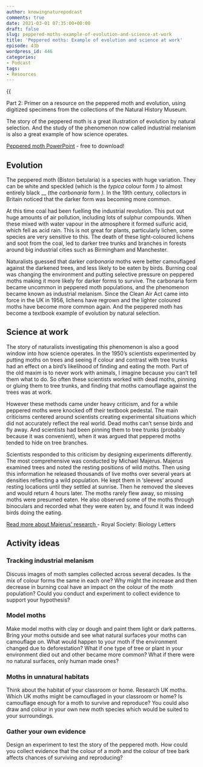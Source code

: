 ```yaml
---
author: knowingnaturepodcast
comments: true
date: 2021-03-01 07:35:00+00:00
draft: false
slug: peppered-moths-example-of-evolution-and-science-at-work
title: 'Peppered moths: Example of evolution and science at work'
episode: 43b
wordpress_id: 446
categories:
- Podcast
tags:
- Resources
---
```


{{<audio src="https://mcdn.podbean.com/mf/web/h6yaja/Ep_43_-_EE_research_news_and_Peppered_mothsa8vg9.mp3" >}}

Part 2: Primer on a resource on the peppered moth and evolution, using
digitized specimens from the collections of the Natural History Museum.

The story of the peppered moth is a great illustration of evolution by natural
selection. And the study of the phenomenon now called industrial melanism is
also a great example of how science operates.

[Peppered moth PowerPoint](https://knowingnaturepodcast.files.wordpress.com/2021/02/peppered-moths.pptx) \- free to download!

## Evolution

The peppered moth (Biston betularia) is a species with huge variation. They
can be white and speckled (which is the _typica_ colour form _)_ to almost
entirely black __ (the _carbonaria_ form _)._ In the 19th century, collectors
in Britain noticed that the darker form was becoming more common.  

At this time coal had been fuelling the industrial revolution. This put out
huge amounts of air pollution, including lots of sulphur compounds. When these
mixed with water vapour in the atmosphere it formed sulfuric acid, which fell
as acid rain. This is not great for plants, particularly lichen, some species
are very sensitive to this. The death of these light-coloured lichens and soot
from the coal, led to darker tree trunks and branches in forests around big
industrial cities such as Birmingham and Manchester.

Naturalists guessed that darker _carbonaria_ moths were better camouflaged
against the darkened trees, and less likely to be eaten by birds. Burning coal
was changing the environment and putting selective pressure on peppered moths
making it more likely for darker forms to survive. The carbonaria form became
uncommon in peppered moth populations, and the phenomenon became known as
industrial melanism. Since the Clean Air Act came into force in the UK in
1956, lichens have regrown and the lighter coloured moths have become more
common again. And the peppered moth has become a textbook example of evolution
by natural selection.

## Science at work

The story of naturalists investigating this phenomenon is also a good window
into how science operates. In the 1950’s scientists experimented by putting
moths on trees and seeing if colour and contrast with tree trunks had an
effect on a bird’s likelihood of finding and eating the moth. Part of the old
maxim is to never work with animals, I imagine because you can’t tell them
what to do. So often these scientists worked with dead moths, pinning or
gluing them to tree trunks, and finding that moths camouflage against the
trees was at work.

However these methods came under heavy criticism, and for a while peppered
moths were knocked off their textbook pedestal. The main criticisms centered
around scientists creating experimental situations which did not accurately
reflect the real world. Dead moths can’t sense birds and fly away. And
scientists had been pinning them to tree trunks (probably because it was
convenient), when it was argued that peppered moths tended to hide on tree
branches.

Scientists responded to this criticism by designing experiments differently.
The most comprehensive was conducted by Michael Majerus. Majerus examined
trees and noted the resting positions of wild moths. Then using this
information he released thousands of live moths over several years at
densities reflecting a wild population. He kept them in ‘sleeves’ around
resting locations until they settled at sunrise. Then he removed the sleeves
and would return 4 hours later. The moths rarely flew away, so missing moths
were presumed eaten. He also observed some of the moths through binoculars and
recorded what they were eaten by, and found it was indeed birds doing the
eating.

[Read more about Majerus' research ](https://royalsocietypublishing.org/doi/10.1098/rsbl.2011.1136)\- Royal Society: Biology Letters

## Activity ideas

### Tracking industrial melanism

Discuss images of moth samples collected across several decades. Is the mix of
colour forms the same in each one? Why might the increase and then decrease in
burning coal have an impact on the colour of the moth population? Could you
conduct and experiment to collect evidence to support your hypothesis?

### Model moths

Make model moths with clay or dough and paint them light or dark patterns.
Bring your moths outside and see what natural surfaces your moths can
camouflage on. What would happen to your moth if the environment changed due
to deforestation? What if one type of tree or plant in your environment died
out and other became more common? What if there were no natural surfaces, only
human made ones?

### Moths in unnatural habitats

Think about the habitat of your classroom or home. Research UK moths. Which UK
moths might be camouflaged in your classroom or home? Is camouflage enough for
a moth to survive and reproduce? You could also draw and colour in your own
new moth species which would be suited to your surroundings.

### Gather your own evidence

Design an experiment to test the story of the peppered moth. How could you
collect evidence that the colour of a moth and the colour of tree bark affects
chances of surviving and reproducing?

